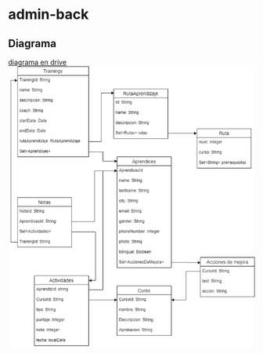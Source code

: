 # admin-back

## Diagrama
[diagrama en drive](https://drive.google.com/file/d/1HFx1klxpwq0Tgb0Tj1CgIX43ope67na3/view?usp=sharing)
![diagram](Super_diagrama.png)